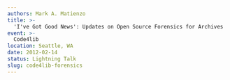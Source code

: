 ```yaml
---
authors: Mark A. Matienzo
title: >-
  'I've Got Good News': Updates on Open Source Forensics for Archives
event: >-
  Code4lib
location: Seattle, WA
date: 2012-02-14
status: Lightning Talk
slug: code4lib-forensics
---
```

